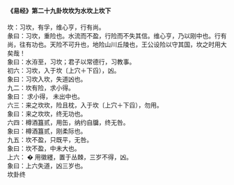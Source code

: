 <font face=微软雅黑>

#### 《易经》第二十九卦坎坎为水坎上坎下   

坎：习坎，有孚，维心亨，行有尚。   
彖曰：习坎，重险也。水流而不盈，行险而不失其信。维心亨，乃以刚中也。行有尚，往有功也。天险不可升也，地险山川丘陵也，王公设险以守其国，坎之时用大矣哉！   
象曰：水洊至，习坎；君子以常德行，习教事。   
初六：习坎，入于坎〔上穴＋下舀），凶。   
象曰：习坎入坎，失道凶也。   
九二：坎有险，求小得。   
象曰： 求小得， 未出中也。   
六三：来之坎坎，险且枕，入于坎〔上穴＋下舀），勿用。   
象曰：来之坎坎，终无功也。   
六四：樽酒簋贰，用缶，纳约自牖，终无咎。   
象曰：樽酒簋贰，刚柔际也。   
九五：坎不盈，只既平，无咎。   
象曰：坎不盈，中未大也。   
上六： � 用徽纆，置于丛棘，三岁不得，凶。   
象曰：上六失道，凶三岁也。   
坎卦终   

</font>
